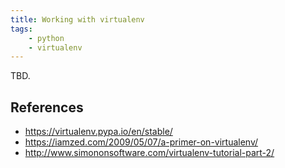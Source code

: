 ```yaml
---
title: Working with virtualenv
tags:
    - python
    - virtualenv
---
```


TBD.

References
----------
- https://virtualenv.pypa.io/en/stable/
- https://iamzed.com/2009/05/07/a-primer-on-virtualenv/
- http://www.simononsoftware.com/virtualenv-tutorial-part-2/
